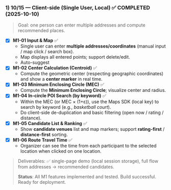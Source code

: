 ### 1) **10/15 — Client-side (Single User, Local)** ✅ COMPLETED (2025-10-10)

> Goal: one person can enter multiple addresses and compute recommended places.
>
- [x]  **M1-01 Input & Map** ✅
    - Single user can enter **multiple addresses/coordinates** (manual input / map click / search box).
    - Map displays all entered points; support delete/edit.
    - Auto-suggest
- [x]  **M1-02 Center Calculation (Centroid)** ✅
    - Compute the geometric center (respecting geographic coordinates) and show a **center marker** in real time.
- [x]  **M1-03 Minimum Enclosing Circle (MEC)** ✅
    - Compute the **Minimum Enclosing Circle**; visualize center and radius.
- [x]  **M1-04 In-circle POI Search (by keyword)** ✅
    - Within the MEC (or MEC × (1+ε)), use the Maps SDK (local key) to search by keyword (e.g., *basketball court*).
    - Do client-side de-duplication and basic filtering (open now / rating / distance).
- [x]  **M1-05 Candidate List & Ranking** ✅
    - Show **candidate venues** list and map markers; support **rating-first** / **distance-first** sorting.
- [x]  **M1-06 Route Travel Time** ✅
    - Organizer can see the time from each participant to the selected location when clicked on one location.

> Deliverables: ✅ single-page demo (local session storage), full flow from addresses → recommended candidates.
>
> **Status**: All M1 features implemented and tested. Build successful. Ready for deployment.
